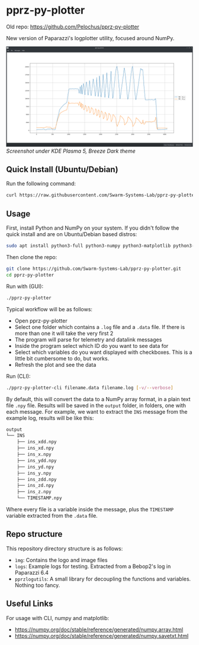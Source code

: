 # pprz-py-plotter

Old repo: https://github.com/Pelochus/pprz-py-plotter

New version of Paparazzi's logplotter utility, focused around NumPy.

![GUI-Screenshot](https://github.com/Swarm-Systems-Lab/pprz-py-plotter/blob/main/img/screenshot.png)
_Screenshot under KDE Plasma 5, Breeze Dark theme_

## Quick Install (Ubuntu/Debian)

Run the following command:

```bash
curl https://raw.githubusercontent.com/Swarm-Systems-Lab/pprz-py-plotter/master/install.sh | sudo bash"
```

## Usage

First, install Python and NumPy on your system. If you didn't follow the quick install and are on Ubuntu/Debian based distros:

```bash
sudo apt install python3-full python3-numpy python3-matplotlib python3-lxml python3-pyqt5 -y
```

Then clone the repo:

```bash
git clone https://github.com/Swarm-Systems-Lab/pprz-py-plotter.git
cd pprz-py-plotter
```

Run with (GUI):

```bash
./pprz-py-plotter
```

Typical workflow will be as follows:

- Open pprz-py-plotter
- Select one folder which contains a `.log` file and a `.data` file. If there is more than one it will take the very first 2
- The program will parse for telemetry and datalink messages
- Inside the program select which ID do you want to see data for
- Select which variables do you want displayed with checkboxes. This is a little bit cumbersome to do, but works.
- Refresh the plot and see the data

Run (CLI):

```bash
./pprz-py-plotter-cli filename.data filename.log [-v/--verbose]
```

By default, this will convert the data to a NumPy array format, in a plain text file `.npy` file.
Results will be saved in the `output` folder, in folders, one with each message.
For example, we want to extract the `INS` message from the example log, results will be like this:

```bash
output
└── INS
    ├── ins_xdd.npy
    ├── ins_xd.npy
    ├── ins_x.npy
    ├── ins_ydd.npy
    ├── ins_yd.npy
    ├── ins_y.npy
    ├── ins_zdd.npy
    ├── ins_zd.npy
    ├── ins_z.npy
    └── TIMESTAMP.npy
```

Where every file is a variable inside the message, plus the `TIMESTAMP` variable extracted from the `.data` file.

## Repo structure

This repository directory structure is as follows:

- `ìmg`: Contains the logo and image files
- `logs`: Example logs for testing. Extracted from a Bebop2's log in Paparazzi 6.4
- `pprzlogutils`: A small library for decoupling the functions and variables. Nothing too fancy.

## Useful Links

For usage with CLI, numpy and matplotlib:
- https://numpy.org/doc/stable/reference/generated/numpy.array.html
- https://numpy.org/doc/stable/reference/generated/numpy.savetxt.html
